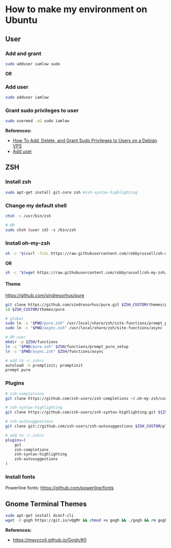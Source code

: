 # How to make my environment on Ubuntu

## User

### Add and grant

```sh
sudo adduser iamlow sudo
```

**OR**

### Add user

```sh
sudo adduser iamlow
```

### Grant sudo privileges to user

```sh
sudo usermod -aG sudo iamlow
```

**References:**

- [How To Add, Delete, and Grant Sudo Privileges to Users on a Debian VPS](https://www.digitalocean.com/community/tutorials/how-to-add-delete-and-grant-sudo-privileges-to-users-on-a-debian-vps)
- [Add user](https://twpower.github.io/31-add-user-in-ubuntu)

## ZSH

### Install zsh

```sh
sudo apt-get install git-core zsh #zsh-syntax-highlighting
```

### Change my default shell

```sh
chsh -s /usr/bin/zsh

# OR
sudo chsh (user id) -s /bin/zsh
```

### Install oh-my-zsh

```sh
sh -c "$(curl -fsSL https://raw.githubusercontent.com/robbyrussell/oh-my-zsh/master/tools/install.sh)"
```

**OR**

```sh
sh -c "$(wget https://raw.githubusercontent.com/robbyrussell/oh-my-zsh/master/tools/install.sh -O -)"
```

#### Theme

https://github.com/sindresorhus/pure

```sh
git clone https://github.com/sindresorhus/pure.git $ZSH_CUSTOM/themes/pure
cd $ZSH_CUSTOM/themes/pure

# global
sudo ln -s "$PWD/pure.zsh" /usr/local/share/zsh/site-functions/prompt_pure_setup
sudo ln -s "$PWD/async.zsh" /usr/local/share/zsh/site-functions/async

# OR user
mkdir -p $ZSH/functions
ln -s "$PWD/pure.zsh" $ZSH/functions/prompt_pure_setup
ln -s "$PWD/async.zsh" $ZSH/functions/async

# add to ~/.zshrc
autoload -U promptinit; promptinit
prompt pure
```

### Plugins

```sh
# zsh-completions
git clone https://github.com/zsh-users/zsh-completions ~/.oh-my-zsh/custom/plugins/zsh-completions

# zsh-syntax-highlighting
git clone https://github.com/zsh-users/zsh-syntax-highlighting.git ${ZSH_CUSTOM:-~/.oh-my-zsh/custom}/plugins/zsh-syntax-highlighting

# zsh-autosuggestions
git clone git://github.com/zsh-users/zsh-autosuggestions $ZSH_CUSTOM/plugins/zsh-autosuggestions

# add to ~/.zshrc
plugins=(
    git
    zsh-completions
    zsh-syntax-highlighting
    zsh-autosuggestions
)
```

### Install fonts

Powerline fonts: https://github.com/powerline/fonts

## Gnome Terminal Themes

```sh
sudo apt-get install dconf-cli
wget -O gogh https://git.io/vQgMr && chmod +x gogh && ./gogh && rm gogh
```

**References:**

- https://mayccoll.github.io/Gogh/#0

